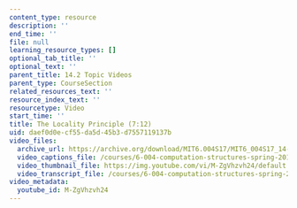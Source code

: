 ```yaml
---
content_type: resource
description: ''
end_time: ''
file: null
learning_resource_types: []
optional_tab_title: ''
optional_text: ''
parent_title: 14.2 Topic Videos
parent_type: CourseSection
related_resources_text: ''
resource_index_text: ''
resourcetype: Video
start_time: ''
title: The Locality Principle (7:12)
uid: daef0d0e-cf55-da5d-45b3-d7557119137b
video_files:
  archive_url: https://archive.org/download/MIT6.004S17/MIT6_004S17_14-02-05_300k.mp4
  video_captions_file: /courses/6-004-computation-structures-spring-2017/2b4e10509dcf5d05a065cf5cc7e5457a_M-ZgVhzvh24.vtt
  video_thumbnail_file: https://img.youtube.com/vi/M-ZgVhzvh24/default.jpg
  video_transcript_file: /courses/6-004-computation-structures-spring-2017/748ca0f50a7a76a026455bff792f94f6_M-ZgVhzvh24.pdf
video_metadata:
  youtube_id: M-ZgVhzvh24
---
```

